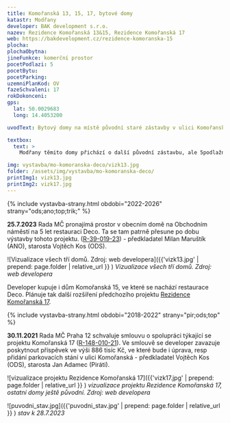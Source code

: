 ```yaml
---
title: Komořanská 13, 15, 17, bytové domy
katastr: Modřany
developer: BAK development s.r.o.
nazev: Rezidence Komořanská 13&15, Rezidence Komořanská 17
web: https://bakdevelopment.cz/rezidence-komoranska-15
plocha:
plochaObytna:
jineFunkce: komerční prostor
pocetPodlazi: 5
pocetBytu:
pocetParking:
uzemniPlanKod: OV
fazeSchvaleni: 17
rokDokonceni: 
gps:
  lat: 50.0029683 
  long: 14.4053200

uvodText: Bytový domy na místě původní staré zástavby v ulici Komořanská proti Husově knihovně. V přízemí by měly být nebytové prostory pro restauraci a další.

textbox:
  text: >
    Modřany těmito domy přichází o další původní zástavbu, ale 5podlažní domy se sedlovou střechou nám přijdou přijatelné. Zvláště v kontrastu se sousedním záměrem s 13podlažním věžákem před Auto Kelly.

img: vystavba/mo-komoranska-deco/vizk13.jpg
folder: /assets/img/vystavba/mo-komoranska-deco/
printImg1: vizk13.jpg
printImg2: vizk17.jpg
---
```


{% include vystavba-strany.html obdobi="2022-2026" strany="ods;ano;top;trik;" %}

**25.7.2023** Rada MČ pronajímá prostor v obecním domě na Obchodním náměstí na 5 let restauraci Deco. Ta se tam patrně přesune po dobu výstavby tohoto projektu. ([R-39-019-23](https://www.praha12.cz/assets/File.ashx?id_org=80112&id_dokumenty=98971)) - předkladatel Milan Maruštík (ANO), starosta Vojtěch Kos (ODS).

![Vizualizace všech tří domů. Zdroj: web developera]({{'vizk13.jpg' | prepend: page.folder | relative_url }} )
_Vizualizace všech tří domů. Zdroj: web developera_

Developer kupuje i dům Komořanská 15, ve které se nachází restaurace Deco. Plánuje tak další rozšíření předchozího projektu [Rezidence Komořanská 17](https://bakdevelopment.cz/komoranska/).

{% include vystavba-strany.html obdobi="2018-2022" strany="pir;ods;top" %}

**30.11.2021** Rada MČ Praha 12 schvaluje smlouvu o spolupráci týkající se projektu Komořanská 17 ([R-148-010-21](https://www.praha12.cz/assets/File.ashx?id_org=80112&id_dokumenty=87171)). Ve smlouvě se developer zavazuje poskytnout příspěvek ve výši 886 tisíc Kč, ve které bude i úprava, resp přidání parkovacích stání v ulici Komořanská - předkladatel Vojtěch Kos (ODS), starosta Jan Adamec (Piráti).

![vizualizace projektu Rezidence Komořanská 17]({{'vizk17.jpg' | prepend: page.folder | relative_url }} )
_vizualizace projektu Rezidence Komořanská 17, ostatní domy ještě původní. Zdroj: web developera_

![puvodni_stav.jpg]({{'puvodni_stav.jpg' | prepend: page.folder | relative_url }} )
_stav k 28.7.2023_
